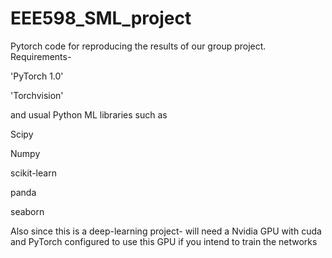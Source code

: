# EEE598_SML_project
Pytorch code for reproducing the results of our group project.
Requirements- 

'PyTorch 1.0' 

'Torchvision'  

and usual Python ML libraries such as  

Scipy

Numpy

scikit-learn 

panda 

seaborn

Also since this is a deep-learning project- will need a Nvidia GPU  with cuda and PyTorch configured to use this GPU if you intend to train the networks

